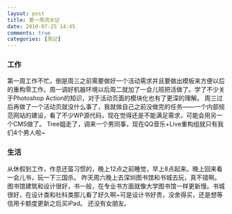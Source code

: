 ```yaml
---
layout: post
title: 第一周流水记
date: 2010-07-25 14:45
comments: true
categories: [周记]
---
```

<h3>工作</h3>
第一周工作不忙。倒是周三之前需要做好一个活动需求并且要做出模板来方便以后的重构零工作。周一调好机器环境以后周二就加了一会儿班把活做了。学了不少关于Photoshop Action的知识，对于活动页面的模块化也有了更深的理解。
周三过后再做了一个活动页就没什么事了，我就做自己之前没做完的任务——一个内部规范网站的建设，看了不少WP源代码，现在觉得还是不能满足需求，可能会用另一个CMS做了。
Tree姐走了，调来一个男同事，现在QQ音乐+Live重构组就只有我们4个男人啦~
<h3>生活</h3>
从休假到工作，作息还蛮习惯的，晚上12点之前睡觉，早上8点起来。晚上回来看一会儿书，玩一下三国杀。
昨天周六晚上去深圳图书馆和书城去玩，真不错啊。图书馆建筑和设计很好，书一般，在专业书方面就像大学图书馆一样更新慢。书城很好，在设计类和社科类那儿看了好久啊~可是设计书好贵，没舍得买，还是想等信用卡额度更新之后买iPad。
还没有女朋友。
